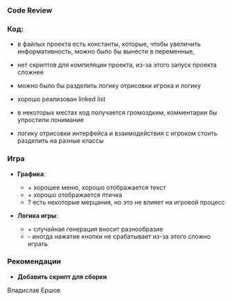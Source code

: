 ### Code Review
### Код:
- в файлых проекта есть константы, которые, чтобы увеличить информативность, можно было бы вынести в переменные, 

- нет скриптов для компиляции проекта, из-за этого запуск проекта сложнее

- можно было бы разделить логику отрисовки игрока и логику
- хорошо реализован linked list
- в некоторых местах код получается громоздким, комментарии бы упростили понимание
- логику отрисовки интерфейса и взаимодействия с игроком стоить разделить на разные классы

### Игра

- **Графика**:
  - \+ хорошее меню, хорошо отображается текст
  - \+ хорошо отображается птичка
  - ? есть некоторые мерцания, но это не влияет на игровой процесс

- **Логика игры**:
  - \+ случайная генерация вносит разнообразие
  - \- иногда нажатие кнопки не срабатывает из-за этого сложно играть
  

### Рекомендации
- **Добавить скрипт для сборки**



Владислав Ершов